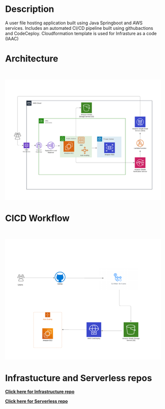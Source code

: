 # Description
A user file hosting application built using Java Springboot and AWS services. Includes an automated CI/CD pipeline built using githubactions and CodeCeploy. Cloudformation template is used for Infrasture as a code (IAAC)

# Architecture

<br/>

![image](https://github.com/SaiChandGhanta/1-user-file-hosting-webapp/blob/main/architecture.png)
<br/>

# CICD Workflow

<br/>

![image](https://github.com/SaiChandGhanta/1-user-file-hosting-webapp/blob/main/CICD.png)
<br/>

# Infrastucture and Serverless repos

**[Click here for Infrastructure repo](https://github.com/ebiskhan123/infrastructure)**

**[Click here for Serverless repo](https://github.com/ebiskhan123/infrastructure)**




